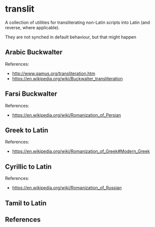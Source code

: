 # translit

A collection of utilities for transliterating non-Latin scripts into Latin (and reverse, where applicable).

They are not synched in default behaviour, but that might happen 


## Arabic Buckwalter

References:
  * http://www.qamus.org/transliteration.htm
  * https://en.wikipedia.org/wiki/Buckwalter_transliteration

## Farsi Buckwalter

References:
  * https://en.wikipedia.org/wiki/Romanization_of_Persian


## Greek to Latin

References:
   * https://en.wikipedia.org/wiki/Romanization_of_Greek#Modern_Greek


## Cyrillic to Latin

References:
* https://en.wikipedia.org/wiki/Romanization_of_Russian

## Tamil to Latin


## References
